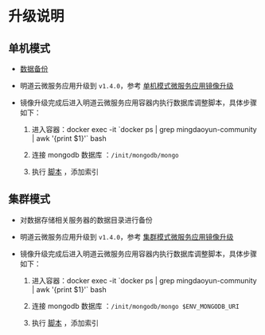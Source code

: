 # 升级说明

## 单机模式

- [数据备份](https://github.com/mingdaocom/private-deployment/wiki/%E5%8D%95%E6%9C%BA%E6%A8%A1%E5%BC%8F%E6%95%B0%E6%8D%AE%E5%A4%87%E4%BB%BD%E4%B8%8E%E8%BF%98%E5%8E%9F)
   
- 明道云微服务应用升级到 `v1.4.0`，参考 [单机模式微服务应用镜像升级](https://github.com/mingdaocom/private-deployment/wiki/%E5%8D%95%E6%9C%BA%E6%A8%A1%E5%BC%8F%E7%89%88%E6%9C%AC%E5%8D%87%E7%BA%A7#%E6%98%8E%E9%81%93%E4%BA%91%E6%9C%8D%E5%8A%A1%E9%95%9C%E5%83%8F%E5%8D%87%E7%BA%A7)

- 镜像升级完成后进入明道云微服务应用容器内执行数据库调整脚本，具体步骤如下：
  
  1. 进入容器：docker exec -it  \`docker ps | grep mingdaoyun-community | awk '{print $1}'\` bash

  2. 连接 mongodb 数据库 ：`/init/mongodb/mongo` 

  3. 执行 [脚本](https://github.com/mingdaocom/private-deployment/tree/master/docs/upgrade/1.4.0/db/mongodb/DDL.sql) ，添加索引

## 集群模式

- 对数据存储相关服务器的数据目录进行备份

- 明道云微服务应用升级到 `v1.4.0`，参考 [集群模式微服务应用镜像升级](https://github.com/mingdaocom/private-deployment/wiki/%E9%9B%86%E7%BE%A4%E6%A8%A1%E5%BC%8F%E7%89%88%E6%9C%AC%E5%8D%87%E7%BA%A7#%E6%98%8E%E9%81%93%E4%BA%91%E6%9C%8D%E5%8A%A1%E9%95%9C%E5%83%8F%E5%8D%87%E7%BA%A7)

- 镜像升级完成后进入明道云微服务应用容器内执行数据库调整脚本，具体步骤如下：
  
  1. 进入容器：docker exec -it  \`docker ps | grep mingdaoyun-community | awk '{print $1}'\` bash

  2. 连接 mongodb 数据库 ：`/init/mongodb/mongo $ENV_MONGODB_URI` 

  3. 执行 [脚本](https://github.com/mingdaocom/private-deployment/tree/master/docs/upgrade/1.4.0/db/mongodb/DDL.sql) ，添加索引